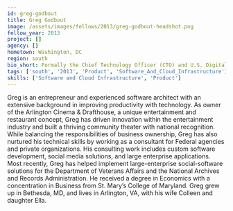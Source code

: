 ```yaml
---
id: greg-godbout
title: Greg Godbout
image: /assets/images/fellows/2013/greg-godbout-headshot.png
fellow_year: 2013
project: []
agency: []
hometown: Washington, DC
region: south
bio_short: Formally the Chief Technology Officer (CTO) and U.S. Digital Services Lead at the EPA. Greg was the first Executive Director and Co-Founder of 18F, a 2013 Presidential Innovation Fellow, Day One Accelerator member.
tags: ['south', '2013', 'Product', 'Software_And_Cloud_Infrastructure']
skills: ['Software and Cloud Infrastructure', 'Product']
---
```


Greg is an entrepreneur and experienced software architect with an extensive background in improving productivity with technology.  As owner of the Arlington Cinema & Drafthouse, a unique entertainment and restaurant concept, Greg has driven innovation within the entertainment industry and built a thriving community theater with national recognition.  While balancing the responsibilities of business ownership, Greg has also nurtured his technical skills by working as a consultant for Federal agencies and private organizations.  His consulting work includes custom software development, social media solutions, and large enterprise applications.  Most recently, Greg has helped implement large-enterprise social-software solutions for the Department of Veterans Affairs and the National Archives and Records Administration.  He received a degree in Economics with a concentration in Business from St. Mary’s College of Maryland.  Greg grew up in Bethesda, MD, and lives in Arlington, VA, with his wife Colleen and daughter Ella.
